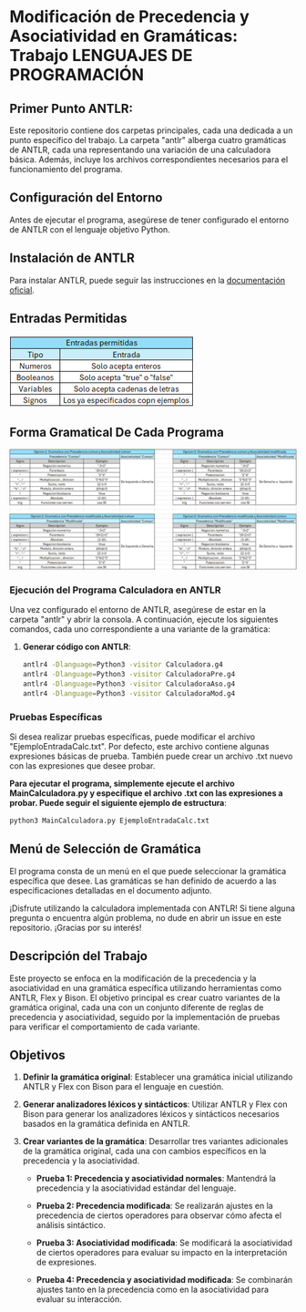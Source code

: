 # Modificación de Precedencia y Asociatividad en Gramáticas: Trabajo LENGUAJES DE PROGRAMACIÓN

## Primer Punto ANTLR:
Este repositorio contiene dos carpetas principales, cada una dedicada a un punto específico del trabajo. La carpeta "antlr" alberga cuatro gramáticas de ANTLR, cada una representando una variación de una calculadora básica. Además, incluye los archivos correspondientes necesarios para el funcionamiento del programa.

## Configuración del Entorno
Antes de ejecutar el programa, asegúrese de tener configurado el entorno de ANTLR con el lenguaje objetivo Python.

## Instalación de ANTLR
Para instalar ANTLR, puede seguir las instrucciones en la [documentación oficial](https://www.antlr.org).

## Entradas Permitidas
![Entradas Permitidas](EntradasPermitidas.png)

## Forma Gramatical De Cada Programa
![Texto Alternativo](TablasAsDes.png)

### Ejecución del Programa Calculadora en ANTLR
Una vez configurado el entorno de ANTLR, asegúrese de estar en la carpeta "antlr" y abrir la consola. A continuación, ejecute los siguientes comandos, cada uno correspondiente a una variante de la gramática:

1. **Generar código con ANTLR**:
   ```bash
   antlr4 -Dlanguage=Python3 -visitor Calculadora.g4
   antlr4 -Dlanguage=Python3 -visitor CalculadoraPre.g4
   antlr4 -Dlanguage=Python3 -visitor CalculadoraAso.g4
   antlr4 -Dlanguage=Python3 -visitor CalculadoraMod.g4
   
### Pruebas Específicas
Si desea realizar pruebas específicas, puede modificar el archivo "EjemploEntradaCalc.txt". Por defecto, este archivo contiene algunas expresiones básicas de prueba. También puede crear un archivo .txt nuevo con las expresiones que desee probar.


**Para ejecutar el programa, simplemente ejecute el archivo MainCalculadora.py y especifique el archivo .txt con las expresiones a probar. Puede seguir el siguiente ejemplo de estructura**:

```bash
python3 MainCalculadora.py EjemploEntradaCalc.txt
```

## Menú de Selección de Gramática
El programa consta de un menú en el que puede seleccionar la gramática específica que desee. Las gramáticas se han definido de acuerdo a las especificaciones detalladas en el documento adjunto.

¡Disfrute utilizando la calculadora implementada con ANTLR! Si tiene alguna pregunta o encuentra algún problema, no dude en abrir un issue en este repositorio. ¡Gracias por su interés!

## Descripción del Trabajo

Este proyecto se enfoca en la modificación de la precedencia y la asociatividad en una gramática específica utilizando herramientas como ANTLR, Flex y Bison. El objetivo principal es crear cuatro variantes de la gramática original, cada una con un conjunto diferente de reglas de precedencia y asociatividad, seguido por la implementación de pruebas para verificar el comportamiento de cada variante.

## Objetivos

1. **Definir la gramática original**: Establecer una gramática inicial utilizando ANTLR y Flex con Bison para el lenguaje en cuestión.

2. **Generar analizadores léxicos y sintácticos**: Utilizar ANTLR y Flex con Bison para generar los analizadores léxicos y sintácticos necesarios basados en la gramática definida en ANTLR.

3. **Crear variantes de la gramática**: Desarrollar tres variantes adicionales de la gramática original, cada una con cambios específicos en la precedencia y la asociatividad.
   
   - **Prueba 1: Precedencia y asociatividad normales**: Mantendrá la precedencia y la asociatividad estándar del lenguaje.
   
   - **Prueba 2: Precedencia modificada**: Se realizarán ajustes en la precedencia de ciertos operadores para observar cómo afecta el análisis sintáctico.
   
   - **Prueba 3: Asociatividad modificada**: Se modificará la asociatividad de ciertos operadores para evaluar su impacto en la interpretación de expresiones.
   
   - **Prueba 4: Precedencia y asociatividad modificada**: Se combinarán ajustes tanto en la precedencia como en la asociatividad para evaluar su interacción.
